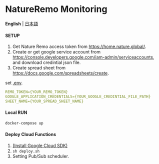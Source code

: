 # NatureRemo Monitoring

**English** | [日本語](./README-ja.md)

#### SETUP

1. Get Nature Remo access token from https://home.nature.global/.
2. Create or get google service account from https://console.developers.google.com/iam-admin/serviceaccounts, and download credintial json file.
3. Create spread sheet from https://docs.google.com/spreadsheets/create.

set [.env](.env).

```yml
REMO_TOKEN={YOUR_REMO_TOKEN}
GOOGLE_APPLICATION_CREDENTIALS={YOUR_GOOGLE_CREDINTIAL_FILE_PATH}
SHEET_NAME={YOUR_SPREAD_SHEET_NAME}
```



#### Local RUN

```bash
docker-compose up
```



#### Deploy Cloud Functions

1. [(Install Google Cloud SDK)](https://cloud.google.com/sdk/docs/downloads-interactive?hl=ja)
2. `sh deploy.sh`
3. Setting Pub/Sub scheduler.